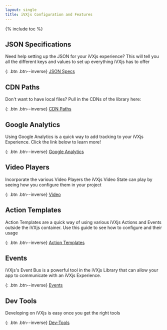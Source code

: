 ```yaml
---
layout: single
title: iVXjs Configuration and Features
---
```


{% include toc %}

## JSON Specifications

Need help setting up the JSON for your iVXjs experience? This will 
tell you all the different keys and values to set up everything
iVXjs has to offer

{: .btn .btn--inverse}
[JSON Specs](https://influencetech.github.io/ivx-js/developer/configuration.json-specs)

## CDN Paths 

Don't want to have local files? Pull in the CDNs of the library here:

{: .btn .btn--inverse}
[CDN Paths](https://influencetech.github.io/ivx-js/developer/configuration.cdn-paths)

## Google Analytics

Using Google Analytics is a quick way to add tracking to your iVXjs Experience.
Click the link below to learn more!

{: .btn .btn--inverse}
[Google Analytics](https://influencetech.github.io/ivx-js/developer/usage.google-analytics)

## Video Players

Incorporate the various Video Players the iVXjs Video State 
can play by seeing how you configure them in your project

{: .btn .btn--inverse}
[Video](https://influencetech.github.io/ivx-js/developer/configuration.video)

## Action Templates

Action Templates are a quick way of using various iVXjs
Actions and Events outside the iVXjs container. Use this 
guide to see how to configure and their usage

{: .btn .btn--inverse}
[Action Templates](https://influencetech.github.io/ivx-js/developer/usage.action-templates)

## Events

iVXjs's Event Bus is a powerful tool in the iVXjs Library that
can allow your app to communicate with an iVXjs Experience.

{: .btn .btn--inverse}
[Events](https://influencetech.github.io/ivx-js/developer/usage.events)

## Dev Tools 
Developing on iVXjs is easy once you get the right tools

{: .btn .btn--inverse}
[Dev-Tools](https://influencetech.github.io/ivx-js/developer/configuration.dev-tools)